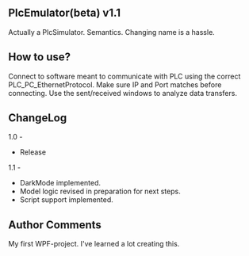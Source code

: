 ## PlcEmulator(beta) v1.1

Actually a PlcSimulator. Semantics. Changing name is a hassle.

## How to use?

Connect to software meant to communicate with PLC using the correct PLC_PC_EthernetProtocol.
Make sure IP and Port matches before connecting. Use the sent/received windows to analyze data transfers.


## ChangeLog

1.0 -
- Release

1.1 -
- DarkMode implemented.
- Model logic revised in preparation for next steps.
- Script support implemented.


## Author Comments

My first WPF-project. I've learned a lot creating this. 
